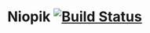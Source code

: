 # Niopik [![Build Status](https://travis-ci.com/studenttsu/Niopik.svg?branch=master)](https://travis-ci.com/studenttsu/Niopik)